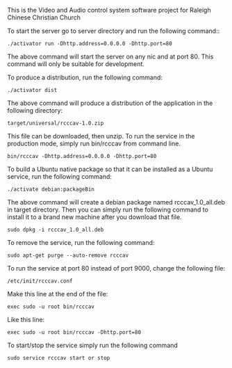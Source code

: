 This is the Video and Audio control system software project for
Raleigh Chinese Christian Church

To start the server go to server directory and run the following command::

    ./activator run -Dhttp.address=0.0.0.0 -Dhttp.port=80

The above command will start the server on any nic and at port 80. This
command will only be suitable for development.


To produce a distribution, run the following command:

    ./activator dist

The above command will produce a distribution of the application in the
following directory:

    target/universal/rcccav-1.0.zip

This file can be downloaded, then unzip. To run the service in the production
mode, simply run bin/rcccav from command line.

    bin/rcccav -Dhttp.address=0.0.0.0 -Dhttp.port=80

To build a Ubuntu native package so that it can be installed as a Ubuntu
service, run the following command:

    ./activate debian:packageBin

The above command will create a debian package named rcccav_1.0_all.deb in
target directory. Then you can simply run the following command to install
it to a brand new machine after you download that file.

    sudo dpkg -i rcccav_1.0_all.deb

To remove the service, run the following command:

    sudo apt-get purge --auto-remove rcccav
    
To run the service at port 80 instead of port 9000, change the following file:

    /etc/init/rcccav.conf
    
Make this line at the end of the file:

    exec sudo -u root bin/rcccav

Like this line:

    exec sudo -u root bin/rcccav -Dhttp.port=80

To start/stop the service simply run the following command

    sudo service rcccav start or stop
